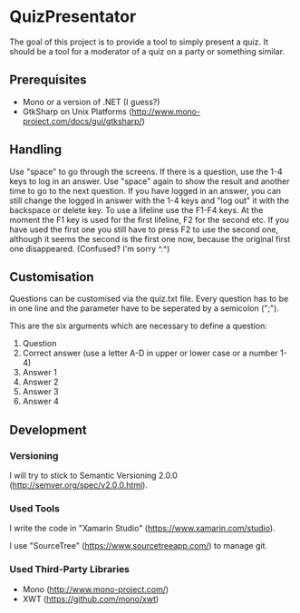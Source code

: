 # QuizPresentator
The goal of this project is to provide a tool to simply present a quiz. It should be a tool for a moderator of a quiz on a party or something similar.

## Prerequisites
* Mono or a version of .NET (I guess?)
* GtkSharp on Unix Platforms (http://www.mono-project.com/docs/gui/gtksharp/)

## Handling
Use "space" to go through the screens. If there is a question, use the 1-4 keys to log in an answer. Use "space" again to show the result and another time to go to the next question.
If you have logged in an answer, you can still change the logged in answer with the 1-4 keys and "log out" it with the backspace or delete key.
To use a lifeline use the F1-F4 keys. At the moment the F1 key is used for the first lifeline, F2 for the second etc. If you have used the first one you still have to press F2 to use the second one, although it seems the second is the first one now, because the original first one disappeared. (Confused? I'm sorry ^.^)

## Customisation
Questions can be customised via the quiz.txt file. Every question has to be in one line and the parameter have to be seperated by a semicolon (";").

This are the six arguments which are necessary to define a question:

1. Question
2. Correct answer (use a letter A-D in upper or lower case or a number 1-4)
3. Answer 1
4. Answer 2
5. Answer 3
6. Answer 4

## Development
### Versioning
I will try to stick to Semantic Versioning 2.0.0 (http://semver.org/spec/v2.0.0.html).

### Used Tools
I write the code in "Xamarin Studio" (https://www.xamarin.com/studio).

I use "SourceTree" (https://www.sourcetreeapp.com/) to manage git.

### Used Third-Party Libraries
* Mono (http://www.mono-project.com/)
* XWT (https://github.com/mono/xwt)
